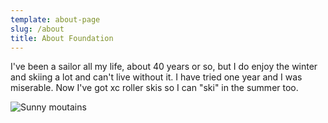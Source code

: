 ```yaml
---
template: about-page
slug: /about
title: About Foundation
---
```

I've been a sailor all my life, about 40 years or so, but I do enjoy the winter and skiing a lot and can't live without it. I have tried one year and I was miserable. Now I've got xc roller skis so I can "ski" in the summer too. 

![Sunny moutains](/assets/imag0316.jpg "@Norefjell in winter")